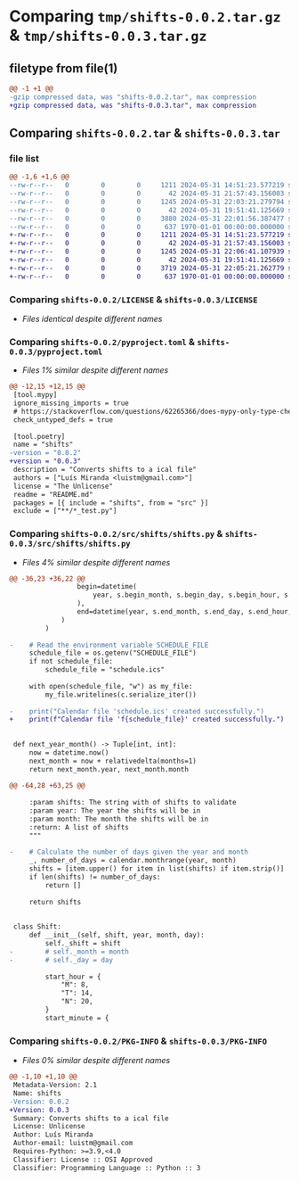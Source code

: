 # Comparing `tmp/shifts-0.0.2.tar.gz` & `tmp/shifts-0.0.3.tar.gz`

## filetype from file(1)

```diff
@@ -1 +1 @@
-gzip compressed data, was "shifts-0.0.2.tar", max compression
+gzip compressed data, was "shifts-0.0.3.tar", max compression
```

## Comparing `shifts-0.0.2.tar` & `shifts-0.0.3.tar`

### file list

```diff
@@ -1,6 +1,6 @@
--rw-r--r--   0        0        0     1211 2024-05-31 14:51:23.577219 shifts-0.0.2/LICENSE
--rw-r--r--   0        0        0       42 2024-05-31 21:57:43.156003 shifts-0.0.2/README.md
--rw-r--r--   0        0        0     1245 2024-05-31 22:03:21.279794 shifts-0.0.2/pyproject.toml
--rw-r--r--   0        0        0       42 2024-05-31 19:51:41.125669 shifts-0.0.2/src/shifts/__init__.py
--rw-r--r--   0        0        0     3880 2024-05-31 22:01:56.387477 shifts-0.0.2/src/shifts/shifts.py
--rw-r--r--   0        0        0      637 1970-01-01 00:00:00.000000 shifts-0.0.2/PKG-INFO
+-rw-r--r--   0        0        0     1211 2024-05-31 14:51:23.577219 shifts-0.0.3/LICENSE
+-rw-r--r--   0        0        0       42 2024-05-31 21:57:43.156003 shifts-0.0.3/README.md
+-rw-r--r--   0        0        0     1245 2024-05-31 22:06:41.107939 shifts-0.0.3/pyproject.toml
+-rw-r--r--   0        0        0       42 2024-05-31 19:51:41.125669 shifts-0.0.3/src/shifts/__init__.py
+-rw-r--r--   0        0        0     3719 2024-05-31 22:05:21.262779 shifts-0.0.3/src/shifts/shifts.py
+-rw-r--r--   0        0        0      637 1970-01-01 00:00:00.000000 shifts-0.0.3/PKG-INFO
```

### Comparing `shifts-0.0.2/LICENSE` & `shifts-0.0.3/LICENSE`

 * *Files identical despite different names*

### Comparing `shifts-0.0.2/pyproject.toml` & `shifts-0.0.3/pyproject.toml`

 * *Files 1% similar despite different names*

```diff
@@ -12,15 +12,15 @@
 [tool.mypy]
 ignore_missing_imports = true
 # https://stackoverflow.com/questions/62265366/does-mypy-only-type-check-a-function-if-it-declares-a-return-type
 check_untyped_defs = true
 
 [tool.poetry]
 name = "shifts"
-version = "0.0.2"
+version = "0.0.3"
 description = "Converts shifts to a ical file"
 authors = ["Luís Miranda <luistm@gmail.com>"]
 license = "The Unlicense"
 readme = "README.md"
 packages = [{ include = "shifts", from = "src" }]
 exclude = ["**/*_test.py"]
```

### Comparing `shifts-0.0.2/src/shifts/shifts.py` & `shifts-0.0.3/src/shifts/shifts.py`

 * *Files 4% similar despite different names*

```diff
@@ -36,23 +36,22 @@
                 begin=datetime(
                     year, s.begin_month, s.begin_day, s.begin_hour, s.begin_minute, 0
                 ),
                 end=datetime(year, s.end_month, s.end_day, s.end_hour, s.end_minute, 0),
             )
         )
 
-    # Read the environment variable SCHEDULE_FILE
     schedule_file = os.getenv("SCHEDULE_FILE")
     if not schedule_file:
         schedule_file = "schedule.ics"
 
     with open(schedule_file, "w") as my_file:
         my_file.writelines(c.serialize_iter())
 
-    print("Calendar file 'schedule.ics' created successfully.")
+    print(f"Calendar file 'f{schedule_file}' created successfully.")
 
 
 def next_year_month() -> Tuple[int, int]:
     now = datetime.now()
     next_month = now + relativedelta(months=1)
     return next_month.year, next_month.month
 
@@ -64,28 +63,25 @@
 
     :param shifts: The string with of shifts to validate
     :param year: The year the shifts will be in
     :param month: The month the shifts will be in
     :return: A list of shifts
     """
 
-    # Calculate the number of days given the year and month
     _, number_of_days = calendar.monthrange(year, month)
     shifts = [item.upper() for item in list(shifts) if item.strip()]  # type: ignore
     if len(shifts) != number_of_days:
         return []
 
     return shifts
 
 
 class Shift:
     def __init__(self, shift, year, month, day):
         self._shift = shift
-        # self._month = month
-        # self._day = day
 
         start_hour = {
             "M": 8,
             "T": 14,
             "N": 20,
         }
         start_minute = {
```

### Comparing `shifts-0.0.2/PKG-INFO` & `shifts-0.0.3/PKG-INFO`

 * *Files 0% similar despite different names*

```diff
@@ -1,10 +1,10 @@
 Metadata-Version: 2.1
 Name: shifts
-Version: 0.0.2
+Version: 0.0.3
 Summary: Converts shifts to a ical file
 License: Unlicense
 Author: Luís Miranda
 Author-email: luistm@gmail.com
 Requires-Python: >=3.9,<4.0
 Classifier: License :: OSI Approved
 Classifier: Programming Language :: Python :: 3
```


